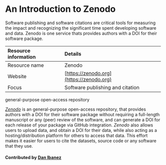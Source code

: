 # An Introduction to Zenodo

Software publishing and software citations are critical tools for measuring the impact and recognizing the significant time spent developing software and data. Zenodo is one service thats provides authors with a DOI for their software package.


Resource information | Details 
:--- | :--- 
Resource name | Zenodo
Website | [https://zenodo.org](https://zenodo.org)
Focus | Software publishing and citation

general-purpose open-access repository

*[Zenodo](https://zenodo.org)* is an general-purpose open-access repository, that provides authors with a DOI for their software package without requiring a full-length manuscript or any (peer) review of the software, and can generate a DOI for each release of your package via GitHub integration. *Zenodo* also allows users to upload data, and obtain a DOI for their data, while also acting as a hosting/distribution platform for others to access that data. This effort makes it easier for users to cite the datasets, source code or any software that they use.

#### Contributed by [Dan Ibanez](https://github.com/ibaned)

<!---
Publish: no
Categories: collaborations
Topics: software publishing and citation
Tags: service
Level: 2
Prerequisites: defaults
Aggregate: none
--->
